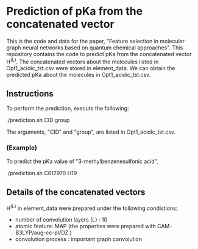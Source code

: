 # Prediction of pKa from the concatenated vector
This is the code and data for the paper, "Feature selection in molecular graph neural networks based on quantum chemical approaches". This repository contains the code to predict pKa from the concatenated vector H<sup>(L)</sup>.
The concatenated vectors about the molecules listed in Opt1_acidic_tst.csv were stored in element_data.
We can obtain the predicted pKa about the molecules in Opt1_acidic_tst.csv.

## Instructions

To perform the prediction, execute the following:

   ./prediction.sh CID group

The arguments, "CID" and "group", are listed in Opt1_acidic_tst.csv.

### (Example)
To predict the pKa value of "3-methylbenzenesulfonic acid", 

   ./prediction.sh C617970 H19


## Details of the concatenated vectors
H<sup>(L)</sup> in element_data were prepared under the following condistions: 
   - number of convolution layers (L) : 10
   - atomic feature: MAP (the properties were prepared with CAM-B3LYP/aug-cc-pVDZ.)
   - convolution process : important graph convolution
